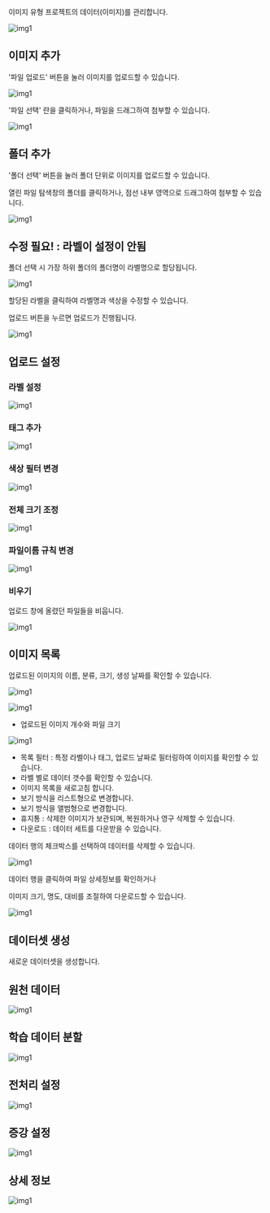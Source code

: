  

이미지 유형 프로젝트의 데이터(이미지)를 관리합니다.

![img1](https://raw.githubusercontent.com/vazilcompany/vridge-docs/main/guide/img/dataset/image_data_management.png)  


  

이미지 추가
------


'파일 업로드' 버튼을 눌러 이미지를 업로드할 수 있습니다.

  

![img1](https://raw.githubusercontent.com/vazilcompany/vridge-docs/main/guide/img/dataset/upload/upload_dialog.png)  


  

'파일 선택' 란을 클릭하거나, 파일을 드래그하여 첨부할 수 있습니다.

![img1](https://raw.githubusercontent.com/vazilcompany/vridge-docs/main/guide/img/dataset/upload/file_upload.png)  
  

  

폴더 추가
-----


'폴더 선택' 버튼을 눌러 폴더 단위로 이미지를 업로드할 수 있습니다.

열린 파일 탐색창의 폴더를 클릭하거나, 점선 내부 영역으로 드래그하여 첨부할 수 있습니다.
  

![img1](https://raw.githubusercontent.com/vazilcompany/vridge-docs/main/guide/img/dataset/image_dataset_04.png)  

수정 필요! : 라벨이 설정이 안됨
------
폴더 선택 시 가장 하위 폴더의 폴더명이 라벨명으로 할당됩니다.

![img1](https://raw.githubusercontent.com/vazilcompany/vridge-docs/main/guide/img/dataset/image_dataset_05.png)  


할당된 라벨을 클릭하여 라벨명과 색상을 수정할 수 있습니다.

  

업로드 버튼을 누르면 업로드가 진행됩니다.

![img1](https://raw.githubusercontent.com/vazilcompany/vridge-docs/main/guide/img/dataset/upload/image/uploading.png)  



  
업로드 설정 
------

### 라벨 설정 

![img1](https://raw.githubusercontent.com/vazilcompany/vridge-docs/main/guide/img/dataset/upload/image/upload_setting/upload_setting_label.png)  


### 태그 추가 

![img1](https://raw.githubusercontent.com/vazilcompany/vridge-docs/main/guide/img/dataset/upload/image/upload_setting/upload_setting_add_tag.png)  


### 색상 필터 변경 

![img1](https://raw.githubusercontent.com/vazilcompany/vridge-docs/main/guide/img/dataset/upload/image/upload_setting/change_color_filter.png)  
 


### 전체 크기 조정 

![img1](https://raw.githubusercontent.com/vazilcompany/vridge-docs/main/guide/img/dataset/upload/image/upload_setting/resizing_the_whole_image.png)  
  


### 파일이름 규칙 변경 

![img1](https://raw.githubusercontent.com/vazilcompany/vridge-docs/main/guide/img/dataset/upload/image/upload_setting/change_file_naming_conventions.png)  
  


### 비우기 
업로드 창에 올렸던 파일들을 비웁니다. 

![img1](https://raw.githubusercontent.com/vazilcompany/vridge-docs/main/guide/img/dataset/upload/image/upload_setting/empty.png)  



  

이미지 목록
------


업로드된 이미지의 이름, 분류, 크기, 생성 날짜를 확인할 수 있습니다.

  

![img1](https://raw.githubusercontent.com/vazilcompany/vridge-docs/main/guide/img/dataset/image_data_management.png)  


  

  

![img1](https://raw.githubusercontent.com/vazilcompany/vridge-docs/main/guide/img/dataset/image_dataset_08.png)  


*   업로드된 이미지 개수와 파일 크기

  

  

![img1](https://raw.githubusercontent.com/vazilcompany/vridge-docs/main/guide/img/dataset/image_dataset_09.png)  


*   목록 필터 : 특정 라벨이나 태그, 업로드 날짜로 필터링하여 이미지를 확인할 수 있습니다.
*   라벨 별로 데이터 갯수를 확인할 수 있습니다.
*   이미지 목록을 새로고침 합니다.
*   보기 방식을 리스트형으로 변경합니다.
*   보기 방식을 앨범형으로 변경합니다.
*   휴지통 : 삭제한 이미지가 보관되며, 복원하거나 영구 삭제할 수 있습니다.
*   다운로드 : 데이터 세트를 다운받을 수 있습니다.

  

  

데이터 행의 체크박스를 선택하여 데이터를 삭제할 수 있습니다.

![img1](https://raw.githubusercontent.com/vazilcompany/vridge-docs/main/guide/img/dataset/image_dataset_10.png)  


  

  

데이터 행을 클릭하여 파일 상세정보를 확인하거나

이미지 크기, 명도, 대비를 조절하여 다운로드할 수 있습니다.

![img1](https://raw.githubusercontent.com/vazilcompany/vridge-docs/main/guide/img/dataset/image_dataset_11.png)  




데이터셋 생성
------
새로운 데이터셋을 생성합니다. 


원천 데이터 
------

![img1](https://raw.githubusercontent.com/vazilcompany/vridge-docs/main/guide/img/dataset/dataset_dialog/image/source_data.png)  


학습 데이터 분할 
-------

![img1](https://raw.githubusercontent.com/vazilcompany/vridge-docs/main/guide/img/dataset/dataset_dialog/image/split_data.png)  


전처리 설정 
------

![img1](https://raw.githubusercontent.com/vazilcompany/vridge-docs/main/guide/img/dataset/dataset_dialog/image/preprocessing_setting.png)  


증강 설정 
-------

![img1](https://raw.githubusercontent.com/vazilcompany/vridge-docs/main/guide/img/dataset/dataset_dialog/image/augmented_setting.png)  


상세 정보
------

![img1](https://raw.githubusercontent.com/vazilcompany/vridge-docs/main/guide/img/dataset/dataset_dialog/image/detail_info.png)  






